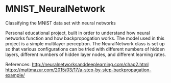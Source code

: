 # MNIST_NeuralNetwork
Classifying the MNIST data set with neural networks

Personal educational project, built in order to understand how neural networks function and how backpropogation works.
The model used in this project is a simple multilayer perceptron. The NeuralNetwork class is set up so that various configurations can be 
tried with different numbers of hidden layers, different numbers of hidden layer nodes, and different learning rates. 

References:
http://neuralnetworksanddeeplearning.com/chap2.html
https://mattmazur.com/2015/03/17/a-step-by-step-backpropagation-example/
